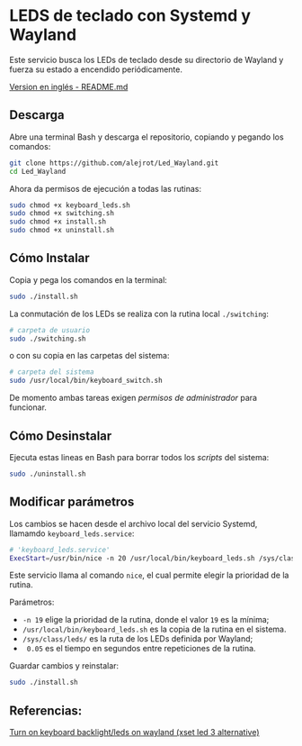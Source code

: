
# LEDS de teclado con Systemd y Wayland


Este servicio busca los LEDs de teclado desde su directorio de Wayland y fuerza su estado a encendido periódicamente. 

[Version en inglés - README.md](README.md#keyboard-leds-with-wayland-and-systemd)



## Descarga

Abre una terminal Bash y descarga el repositorio, copiando y pegando los comandos:

```bash
git clone https://github.com/alejrot/Led_Wayland.git
cd Led_Wayland
```
Ahora da permisos de ejecución a todas las rutinas:

```bash
sudo chmod +x keyboard_leds.sh
sudo chmod +x switching.sh  
sudo chmod +x install.sh
sudo chmod +x uninstall.sh 
``` 


## Cómo Instalar


Copia y pega los comandos en la terminal:

```bash
sudo ./install.sh
```

La conmutación de  los LEDs se realiza con la rutina local `./switching`:

```bash 
# carpeta de usuario
sudo ./switching.sh    
```
o con su copia en las carpetas del sistema:

```bash 
# carpeta del sistema
sudo /usr/local/bin/keyboard_switch.sh  
```

De momento ambas tareas exigen *permisos de administrador* para funcionar.


## Cómo Desinstalar

Ejecuta estas lineas en Bash para borrar todos los *scripts* del sistema:

```bash
sudo ./uninstall.sh
```


## Modificar parámetros

Los cambios se hacen desde el archivo local del servicio Systemd, llamamdo `keyboard_leds.service`:

```bash
# 'keyboard_leds.service'
ExecStart=/usr/bin/nice -n 20 /usr/local/bin/keyboard_leds.sh /sys/class/leds/  0.05
```

Este servicio llama al comando `nice`, el cual permite elegir la prioridad de la rutina.

Parámetros:

- `-n 19` elige la prioridad de la rutina, donde el valor `19` es la mínima;
- `/usr/local/bin/keyboard_leds.sh` es la copia de la rutina en el sistema.
- `/sys/class/leds/` es la ruta de los LEDs definida por Wayland;
- ` 0.05` es el tiempo en segundos entre repeticiones de la rutina.


Guardar cambios y reinstalar:

```bash
sudo ./install.sh
```




## Referencias:

[Turn on keyboard backlight/leds on wayland (xset led 3 alternative)](https://gist.github.com/ps1dr3x/b15c62eafb388ddf8bb7d3896d1a1cee)
